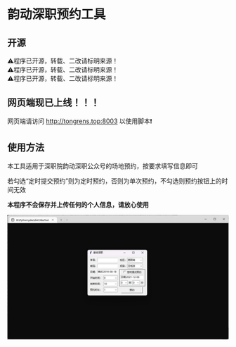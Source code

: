 # 韵动深职预约工具
 
## 开源
⚠程序已开源，转载、二改请标明来源！  
⚠程序已开源，转载、二改请标明来源！  
⚠程序已开源，转载、二改请标明来源！  

## 网页端现已上线！！！
网页端请访问 http://tongrens.top:8003 以使用脚本❗

## 使用方法
本工具适用于深职院韵动深职公众号的场地预约，按要求填写信息即可

若勾选“定时提交预约”则为定时预约，否则为单次预约，不勾选则预约按钮上的时间无效

**本程序不会保存并上传任何的个人信息，请放心使用**

![image](https://raw.githubusercontent.com/Tongrens/my_gallery/main/image/ydsz.jpg)
